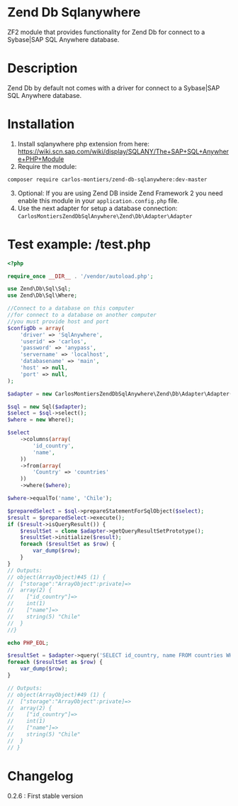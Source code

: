 # Zend Db Sqlanywhere
ZF2 module that provides functionality for Zend Db for connect to a Sybase|SAP SQL Anywhere database.

# Description
Zend Db by default not comes with a driver for connect to a Sybase|SAP SQL Anywhere database.

# Installation
1. Install sqlanywhere php extension from here: https://wiki.scn.sap.com/wiki/display/SQLANY/The+SAP+SQL+Anywhere+PHP+Module
2. Require the module:
```bash
composer require carlos-montiers/zend-db-sqlanywhere:dev-master
```
3. Optional: If you are using Zend DB inside Zend Framework 2 you need enable this module in your `application.config.php` file.
4. Use the next adapter for setup a database connection: `CarlosMontiersZendDbSqlAnywhere\Zend\Db\Adapter\Adapter`

# Test example: /test.php
```php
<?php

require_once __DIR__ . '/vendor/autoload.php';

use Zend\Db\Sql\Sql;
use Zend\Db\Sql\Where;

//Connect to a database on this computer
//for connect to a database on another computer
//you must provide host and port
$configDb = array(
    'driver' => 'SqlAnywhere',
    'userid' => 'carlos',
    'password' => 'anypass',
    'servername' => 'localhost',
    'databasename' => 'main',
    'host' => null,
    'port' => null,
);

$adapter = new CarlosMontiersZendDbSqlAnywhere\Zend\Db\Adapter\Adapter($configDb);

$sql = new Sql($adapter);
$select = $sql->select();
$where = new Where();

$select
    ->columns(array(
        'id_country',
        'name',
    ))
    ->from(array(
        'Country' => 'countries'
    ))
    ->where($where);

$where->equalTo('name', 'Chile');

$preparedSelect = $sql->prepareStatementForSqlObject($select);
$result = $preparedSelect->execute();
if ($result->isQueryResult()) {
    $resultSet = clone $adapter->getQueryResultSetPrototype();
    $resultSet->initialize($result);
    foreach ($resultSet as $row) {
        var_dump($row);
    }
}
// Outputs:
// object(ArrayObject)#45 (1) {
//  ["storage":"ArrayObject":private]=>
//  array(2) {
//    ["id_country"]=>
//    int(1)
//    ["name"]=>
//    string(5) "Chile"
//  }
//}

echo PHP_EOL;

$resultSet = $adapter->query('SELECT id_country, name FROM countries WHERE name = ?', array('Chile'));
foreach ($resultSet as $row) {
    var_dump($row);
}

// Outputs:
// object(ArrayObject)#49 (1) {
//  ["storage":"ArrayObject":private]=>
//  array(2) {
//    ["id_country"]=>
//    int(1)
//    ["name"]=>
//    string(5) "Chile"
//  }
// }

```

# Changelog
0.2.6 : First stable version
